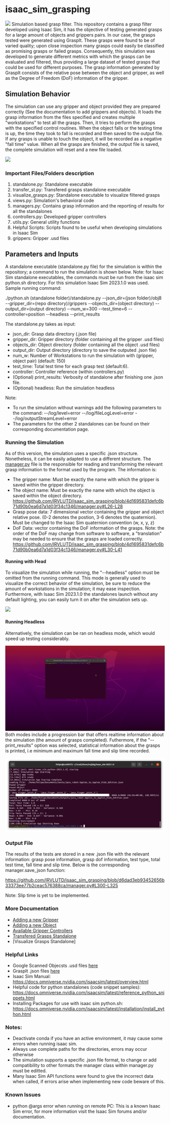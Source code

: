 # isaac_sim_grasping
![](https://github.com/IRVLUTD/isaac_sim_grasping/blob/main/media/robotiq_Clock.gif)
Simulation based grasp filter. This repository contains a grasp filter developed using Isaac Sim, it has the objective of testing generated grasps for a large amount of objects and grippers pairs. In our case, the grasps tested were generated using GraspIt. These grasps were found to be of varied quality; upon close inspection many grasps could easily be classified as promising grasps or failed grasps. Consequently, this simulation was developed to generate different metrics with which the grasps can be evaluated and filtered, thus providing a large dataset of tested grasps that could be used for different purposes. The grasp information generated by GraspIt consists of the relative pose between the object and gripper, as well as the Degree of Freedom (DoF) information of the gripper. 
   
## Simulation Behavior
The simulation can use any gripper and object provided they are prepared correctly (See the documentation to add grippers and objects). It loads the grasp information from the files specified and creates multiple "workstations" to test all the grasps. Then, it tries to perform the grasps with the specified control routines. When the object falls or the testing time is up, the time they took to fall is recorded and then saved to the output file. If any grasps is unable to touch the object, it will be recorded as a negative "fall time" value. When all the grasps are finished, the output file is saved, the complete simulation will reset and a new file loaded.


![](https://github.com/IRVLUTD/isaac_sim_grasping/blob/main/media/fetch_Nestle.gif)

### Important Files/Folders description
1) standalone.py: Standalone executable
2) transfer_st.py: Transfered grasps standalone executable
3) visualize_grasps.py: Standalone executable to visualize filtered grasps
4) views.py: Simulation's behavioral code
5) managers.py: Contains grasp information and the reporting of results for all the standalones
6) controllers.py: Developed gripper controllers
7) utils.py: General utility functions
8) Helpful Scripts: Scripts found to be useful when developing simulations in Isaac Sim
9) grippers: Gripper .usd files


## Parameters and Inputs
A standalone executable (standalone.py file) for the simulation is within the repository; a command to run the simulation is shown below. Note: for Isaac Sim standalone executables, the commands must be run from the isaac sim python.sh directory. For this simulation Isaac Sim 2023.1.0 was used. Sample running command:


./python.sh (standalone folder)/standalone.py --json_dir=(json folder)/obj8 --gripper_dir=(repo directory)/grippers --objects_dir=(object directory) --output_dir=(output directory) --num_w=300 --test_time=6 --controller=position --headless --print_results


The standalone.py takes as input:
- json_dir: Grasp data directory (.json file)
- gripper_dir: Gripper directory (folder containing all the gripper .usd files)
- objects_dir: Object directory (folder containing all the object .usd files)
- output_dir: Output directory (directory to save the outputed .json file)
- num_w: Number of Workstations to run the simulation with (gripper, object pair) (default: 150)
- test_time: Total test time for each grasp test (default:6).
- controller: Controller reference (within controllers.py)
- (Optional) print_results: Verbosity of standalone after finishing one .json file.
- (Optional) headless: Run the simulation headless


Note: 
- To run the simulation without warnings add the following parameters to the command: 
 --/log/level=error --/log/fileLogLevel=error --/log/outputStreamLevel=error
- The parameters for the other 2 standalones can be found on their corresponding documentation page.

### Running the Simulation
As of this version, the simulation uses a specific .json structure. Nonetheless, it can be easily adapted to use a different structure. The [manager.py](manager.py) file is the responsible for reading and transforming the relevant grasp information to the format used by the program. The information is:
- The gripper name: Must be exactly the name with which the gripper is saved within the gripper directory.
- The object name: Must be exactly the name with which the object is saved within the object directory.
https://github.com/IRVLUTD/isaac_sim_grasping/blob/4d1695831defc6b71d90b0ea6d7a1d03f34c1346/manager.py#L26-L28
- Grasp pose data: 7 dimensional vector containing the gripper and object relative pose. (0-2 denotes the postion, 3-6 denotes the quaternion). Must be changed to the Isaac Sim quaternion convention (w, x, y, z)
- DoF Data: vector containing the DoF information of the grasps. Note: the order of the DoF may change from software to software, a "translation" may be needed to ensure that the grasps are loaded correctly.
https://github.com/IRVLUTD/isaac_sim_grasping/blob/4d1695831defc6b71d90b0ea6d7a1d03f34c1346/manager.py#L30-L41

#### Running with Head
To visualize the simulation while running, the "--headless" option must be omitted from the running command. This mode is generally used to visualize the correct behavior of the simulation, be sure to reduce the amount of workstations in the simulation; it may ease inspection. Furthermore, with Isaac Sim 2023.1.0 the standalones launch without any default lighting, you can easily turn it on after the simulation sets up. 

![](media/head.gif)

#### Running Headless
Alternatively, the simulation can be ran on headless mode, which would speed up testing considerably. 

![](media/headless.gif)
Both modes include a progression bar that offers realtime information about the simulation (the amount of grasps completed). Futhermore, if the "--print_results" option was selected, statistical information about the grasps is printed, i.e minimum and maximum fall time and slip time recorded.

![](media/print_results.png)

### Output File
The results of the tests are stored in a new .json file with the relevant information: grasp pose information, grasp dof information, test type, total test time, fall time and slip time. Below is the corresponding manager.save_json function:

https://github.com/IRVLUTD/isaac_sim_grasping/blob/d6dad3eb93452656b33373ee77b2ceac576388ca/manager.py#L300-L325

Note: Slip time is yet to be implemented. 

### More Documentation
- [Adding a new Gripper](docs/add_grippers.md)
- [Adding a new Object](docs/add_objects.md)
- [Available Gripper Controllers](docs/controllers.md)
- [Transfered Grasps Standalone](docs/transfer.md)
- [Visualize Grasps Standalone]

### Helpful Links
- Google Scanned Objecsts .usd files [here](https://utdallas.box.com/s/xe2wtzk5mi00ja51s5pwnxznxc277taj)
- GraspIt .json files [here](https://utdallas.box.com/s/zrq591a0dexmpj79dmd76hqwfc14bzvk)
- Isaac Sim Manual: https://docs.omniverse.nvidia.com/isaacsim/latest/overview.html
- Helpful code for python standalones (code snippet samples): https://docs.omniverse.nvidia.com/isaacsim/latest/reference_python_snippets.html
- Installing Packages for use with isaac sim python.sh: https://docs.omniverse.nvidia.com/isaacsim/latest/installation/install_python.html

### Notes: 
- Deactivate conda if you have an active environment, it may cause some errors when running isaac sim.
- Always use complete paths for the directories, errors may occur otherwise
- The simulation supports a specific .json file format, to change or add compatibility to other formats the manager class within manager.py must be editted.
- Many Isaac Sim API functions were found to give the incorrect data when called, if errors arise when implementing new code beware of this.

### Known Issues
- python @args error when running on remote PC: This is a known Isaac Sim error, for more information visit the Isaac Sim forums and/or documentation.
